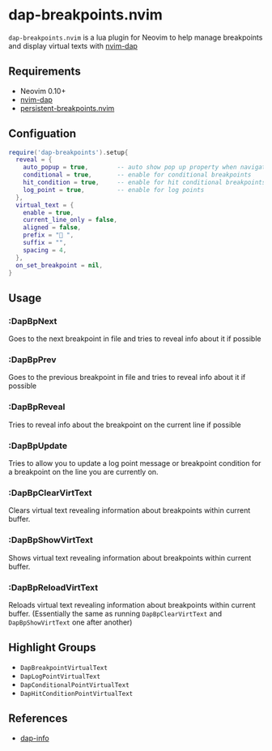 # dap-breakpoints.nvim

`dap-breakpoints.nvim` is a lua plugin for Neovim to help manage breakpoints and display virtual texts with [nvim-dap](https://github.com/mfussenegger/nvim-dap)

## Requirements

- Neovim 0.10+
- [nvim-dap](https://github.com/mfussenegger/nvim-dap)
- [persistent-breakpoints.nvim](https://github.com/Weissle/persistent-breakpoints.nvim)

## Configuation

```lua
require('dap-breakpoints').setup{
  reveal = {
    auto_popup = true,        -- auto show pop up property when navigate to next/prev breakpoint
    conditional = true,       -- enable for conditional breakpoints
    hit_condition = true,     -- enable for hit conditional breakpoints
    log_point = true,         -- enable for log points
  },
  virtual_text = {
    enable = true,
    current_line_only = false,
    aligned = false,
    prefix = "󰻂 ",
    suffix = "",
    spacing = 4,
  },
  on_set_breakpoint = nil,
}
```

## Usage

### :DapBpNext

Goes to the next breakpoint in file and tries to reveal info about it if possible

### :DapBpPrev

Goes to the previous breakpoint in file and tries to reveal info about it if possible

### :DapBpReveal

Tries to reveal info about the breakpoint on the current line if possible

### :DapBpUpdate

Tries to allow you to update a log point message or breakpoint condition for a breakpoint on the line you are currently on.

### :DapBpClearVirtText

Clears virtual text revealing information about breakpoints within current buffer.

### :DapBpShowVirtText

Shows virtual text revealing information about breakpoints within current buffer.

### :DapBpReloadVirtText

Reloads virtual text revealing information about breakpoints within current buffer. (Essentially the same as running `DapBpClearVirtText` and `DapBpShowVirtText` one after another)

## Highlight Groups

- `DapBreakpointVirtualText`
- `DapLogPointVirtualText`
- `DapConditionalPointVirtualText`
- `DapHitConditionPointVirtualText`

## References

- [dap-info](https://github.com/jonathan-elize/dap-info.nvim)
